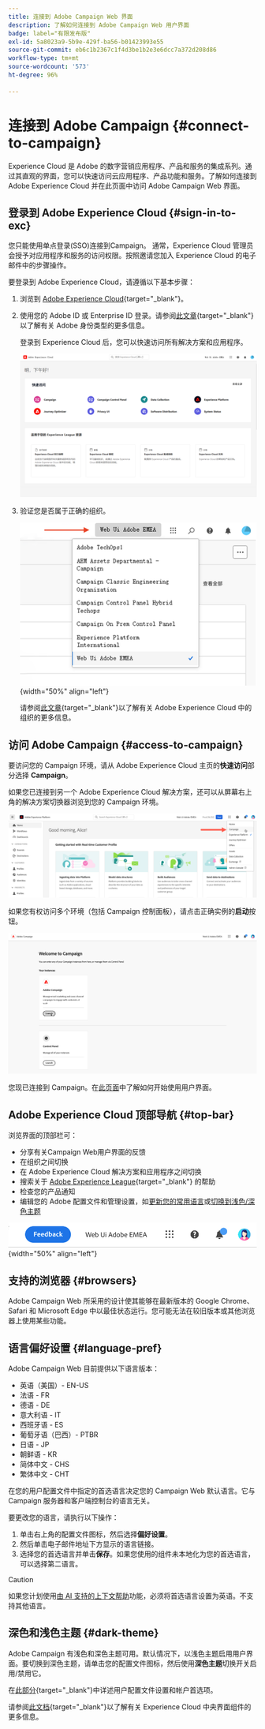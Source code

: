```yaml
---
title: 连接到 Adobe Campaign Web 界面
description: 了解如何连接到 Adobe Campaign Web 用户界面
badge: label="有限发布版"
exl-id: 5a8023a9-5b9e-429f-ba56-b01423993e55
source-git-commit: eb6c1b2367c1f4d3be1b2e3e6dcc7a372d208d86
workflow-type: tm+mt
source-wordcount: '573'
ht-degree: 96%

---
```


# 连接到 Adobe Campaign {#connect-to-campaign}

Experience Cloud 是 Adobe 的数字营销应用程序、产品和服务的集成系列。通过其直观的界面，您可以快速访问云应用程序、产品功能和服务。了解如何连接到 Adobe Experience Cloud 并在此页面中访问 Adobe Campaign Web 界面。

## 登录到 Adobe Experience Cloud {#sign-in-to-exc}

您只能使用单点登录(SSO)连接到Campaign。 通常，Experience Cloud 管理员会授予对应用程序和服务的访问权限。按照邀请您加入 Experience Cloud 的电子邮件中的步骤操作。

要登录到 Adobe Experience Cloud，请遵循以下基本步骤：

1. 浏览到 [Adobe Experience Cloud](https://experience.adobe.com/){target="_blank"}。

1. 使用您的 Adobe ID 或 Enterprise ID 登录。请参阅[此文章](https://helpx.adobe.com/cn/enterprise/using/identity.html){target="_blank"}以了解有关 Adobe 身份类型的更多信息。

   登录到 Experience Cloud 后，您可以快速访问所有解决方案和应用程序。

   ![](assets/exc-home.png)

1. 验证您是否属于正确的组织。

   ![](assets/exc-orgs.png){width="50%" align="left"}

   请参阅[此文章](https://experienceleague.adobe.com/docs/core-services/interface/administration/organizations.html?lang=zh-Hans){target="_blank"}以了解有关 Adobe Experience Cloud 中的组织的更多信息。


## 访问 Adobe Campaign {#access-to-campaign}

要访问您的 Campaign 环境，请从 Adobe Experience Cloud 主页的&#x200B;**快速访问**&#x200B;部分选择 **Campaign**。

如果您已连接到另一个 Adobe Experience Cloud 解决方案，还可以从屏幕右上角的解决方案切换器浏览到您的 Campaign 环境。

![](assets/solution-switcher.png)

如果您有权访问多个环境（包括 Campaign 控制面板），请点击正确实例的&#x200B;**启动**&#x200B;按钮。

![](assets/launch-campaign.png)

您现已连接到 Campaign。在[此页面](user-interface.md)中了解如何开始使用用户界面。

## Adobe Experience Cloud 顶部导航 {#top-bar}

浏览界面的顶部栏可：

* 分享有关Campaign Web用户界面的反馈
* 在组织之间切换
* 在 Adobe Experience Cloud 解决方案和应用程序之间切换
* 搜索关于 [Adobe Experience League](https://experienceleague.adobe.com/docs/?lang=zh-Hans){target="_blank"} 的帮助
* 检查您的产品通知
* 编辑您的 Adobe 配置文件和管理设置，如[更新您的常用语言](#language-pref)或[切换到浅色/深色主题](#dark-theme)

![](assets/do-not-localize/unified-shell.png){width="50%" align="left"}

## 支持的浏览器 {#browsers}

Adobe Campaign Web 所采用的设计使其能够在最新版本的 Google Chrome、Safari 和 Microsoft Edge 中以最佳状态运行。您可能无法在较旧版本或其他浏览器上使用某些功能。

## 语言偏好设置 {#language-pref}

Adobe Campaign Web 目前提供以下语言版本：

* 英语（美国）- EN-US
* 法语 - FR
* 德语 - DE
* 意大利语 - IT
* 西班牙语 - ES
* 葡萄牙语（巴西）- PTBR
* 日语 - JP
* 朝鲜语 - KR
* 简体中文 - CHS
* 繁体中文 - CHT


在您的用户配置文件中指定的首选语言决定您的 Campaign Web 默认语言。它与 Campaign 服务器和客户端控制台的语言无关。

要更改您的语言，请执行以下操作：

1. 单击右上角的配置文件图标，然后选择&#x200B;**偏好设置**。
1. 然后单击电子邮件地址下方显示的语言链接。
1. 选择您的首选语言并单击&#x200B;**保存**。如果您使用的组件未本地化为您的首选语言，可以选择第二语言。

>[!CAUTION]
>
>如果您计划使用[由 AI 支持的上下文帮助](using-ai.md)功能，必须将首选语言设置为英语。不支持其他语言。
>


## 深色和浅色主题 {#dark-theme}

Adobe Campaign 有浅色和深色主题可用。默认情况下，以浅色主题启用用户界面。要切换到深色主题，请单击您的配置文件图标，然后使用&#x200B;**深色主题**&#x200B;切换开关启用/禁用它。

在[此部分](https://experienceleague.adobe.com/docs/core-services/interface/experience-cloud.html?lang=zh-Hans#preferences){target="_blank"}中详述用户配置文件设置和帐户首选项。

请参阅[此文档](https://experienceleague.adobe.com/docs/core-services/interface/experience-cloud.html?lang=zh-Hans){target="_blank"}以了解有关 Experience Cloud 中央界面组件的更多信息。
